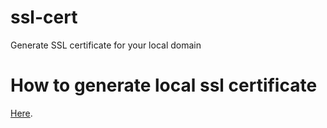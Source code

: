 # ssl-cert
Generate SSL certificate for your local domain

# How to generate local ssl certificate
[Here](https://www.evernote.com/shard/s605/sh/692e69e8-1061-0686-8671-3b597fdabce1/ae8450db0eb169e7065c1e17ae013b14).
